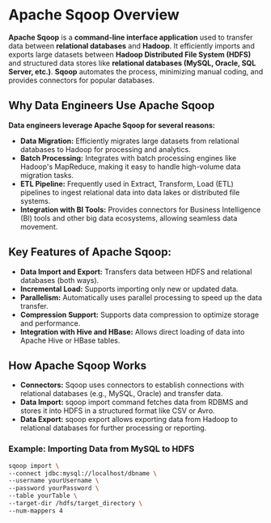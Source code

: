 # Apache Sqoop Overview
**Apache Sqoop** is a **command-line interface application** used to transfer data between **relational databases** and **Hadoop**. It efficiently imports and exports large datasets between **Hadoop Distributed File System (HDFS)** and structured data stores like **relational databases (MySQL, Oracle, SQL Server, etc.)**. **Sqoop** automates the process, minimizing manual coding, and provides connectors for popular databases.


## Why Data Engineers Use Apache Sqoop

**Data engineers leverage Apache Sqoop for several reasons:**

- **Data Migration:** Efficiently migrates large datasets from relational databases to Hadoop for processing and analytics.
- **Batch Processing:** Integrates with batch processing engines like Hadoop's MapReduce, making it easy to handle high-volume data migration tasks.
- **ETL Pipeline:** Frequently used in Extract, Transform, Load (ETL) pipelines to ingest relational data into data lakes or distributed file systems.
- **Integration with BI Tools:** Provides connectors for Business Intelligence (BI) tools and other big data ecosystems, allowing seamless data movement.


## Key Features of Apache Sqoop:

- **Data Import and Export:** Transfers data between HDFS and relational databases (both ways).
- **Incremental Load:** Supports importing only new or updated data.
- **Parallelism:** Automatically uses parallel processing to speed up the data transfer.
- **Compression Support:** Supports data compression to optimize storage and performance.
- **Integration with Hive and HBase:** Allows direct loading of data into Apache Hive or HBase tables.

## How Apache Sqoop Works

- **Connectors:** Sqoop uses connectors to establish connections with relational databases (e.g., MySQL, Oracle) and transfer data.
- **Data Import:** sqoop import command fetches data from RDBMS and stores it into HDFS in a structured format like CSV or Avro.
- **Data Export:** sqoop export allows exporting data from Hadoop to relational databases for further processing or reporting.

### Example: Importing Data from MySQL to HDFS

```bash
sqoop import \
--connect jdbc:mysql://localhost/dbname \
--username yourUsername \
--password yourPassword \
--table yourTable \
--target-dir /hdfs/target_directory \
--num-mappers 4
```
